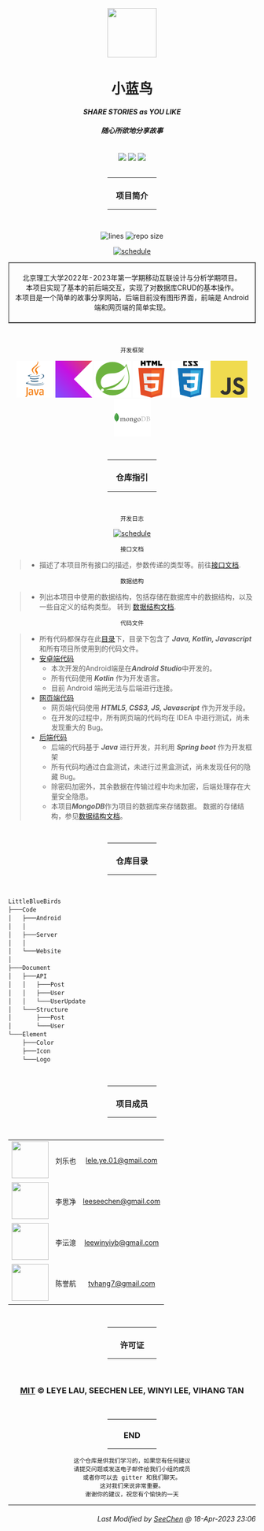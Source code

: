 <div align="center">
<img src = "https://raw.githubusercontent.com/Mobile-Internet-BIT-20/TermProject/main/Element/Logo/loading.png" width = "100px" height = "100px"/>

# **小蓝鸟**

#### ***SHARE STORIES as YOU LIKE***
#### ***随心所欲地分享故事***

<br/>
<a href="https://github.com/Mobile-Internet-BIT-20/Little-Blue-Birds-MobileInternet/blob/main/LICENSE">
<img src="https://img.shields.io/github/license/Mobile-Internet-BIT-20/Little-Blue-Birds-MobileInternet?color=1AA260&label=LICENSE"/></a>
<a href="https://gitter.im/Mobile-Internet-BIT-20/TermProject" target="_blank"><img src = "https://img.shields.io/badge/CHAT-GITTER-FF5CF7?style=flat&logo=gitter"/></a>
<a href="https://github.com/Mobile-Internet-BIT-20/Little-Blue-Birds-MobileInternet/main/README.md"><img src = https://img.shields.io/badge/-English-gray?style=social&logo=googletranslate /></a>
<br/><br/>


<hr width="20%"/>

### **项目简介**
<hr width="20%"/><br/>

![lines](https://img.shields.io/tokei/lines/github/Mobile-Internet-BIT-20/Little-Blue-Birds-MobileInternet?style=flat&label=Lines&color=gray)
![repo size](https://img.shields.io/github/repo-size/Mobile-Internet-BIT-20/Little-Blue-Birds-MobileInternet?style=flat&label=Size&color=gray)

[![schedule](https://img.shields.io/badge/-开发日志-5D5D5D?style=flat&logo=googlecalendar)](https://github.com/Mobile-Internet-BIT-20/Little-Blue-Birds-MobileInternet/blob/main/Schedule.md)

<table border = 1>
    <tr align = "center">
        <td></br>
            北京理工大学2022年-2023年第一学期移动互联设计与分析学期项目。</br>
            本项目实现了基本的前后端交互，实现了对数据库CRUD的基本操作。</br>
            本项目是一个简单的故事分享网站，后端目前没有图形界面，前端是 Android 端和网页端的简单实现。</br>
        </br></td>
    </tr>
</table>

<br/>

`开发框架`

<kbd><img src="https://raw.githubusercontent.com/github/explore/5b3600551e122a3277c2c5368af2ad5725ffa9a1/topics/java/java.png" width="75" height="75"/></kbd>
<kbd><img src="https://raw.githubusercontent.com/github/explore/4479d2a2c854198cb00160f8593519c14dc3b905/topics/kotlin/kotlin.png" width="75" height="75"/></kbd>
<kbd><img src="https://raw.githubusercontent.com/github/explore/80688e429a7d4ef2fca1e82350fe8e3517d3494d/topics/spring-boot/spring-boot.png" width="75" height="75"/></kbd>
<kbd><img src="https://raw.githubusercontent.com/github/explore/80688e429a7d4ef2fca1e82350fe8e3517d3494d/topics/html/html.png" width="75" height="75"/></kbd>
<kbd><img src="https://raw.githubusercontent.com/github/explore/80688e429a7d4ef2fca1e82350fe8e3517d3494d/topics/css/css.png" width="75" height="75"/></kbd>
<kbd><img src="https://raw.githubusercontent.com/github/explore/80688e429a7d4ef2fca1e82350fe8e3517d3494d/topics/javascript/javascript.png" width="75" height="75"/></kbd>
<kbd><img src="https://raw.githubusercontent.com/github/explore/80688e429a7d4ef2fca1e82350fe8e3517d3494d/topics/mongodb/mongodb.png" width="75" height="75"/></kbd>

<br/>
<hr width="20%"/>

### **仓库指引**
<hr width="20%"/><br/>

`开发日志`

[![schedule](https://img.shields.io/badge/-开发日志-5D5D5D?style=flat&logo=googlecalendar)](https://github.com/Mobile-Internet-BIT-20/Little-Blue-Birds-MobileInternet/blob/main/Schedule.md)

`接口文档`

<div align="left">

> - 描述了本项目所有接口的描述，参数传递的类型等。前往[接口文档](https://github.com/Mobile-Internet-BIT-20/Little-Blue-Birds-MobileInternet/tree/main/Document/API).

</div>

`数据结构`

<div align="left">

> - 列出本项目中使用的数据结构，包括存储在数据库中的数据结构，以及一些自定义的结构类型。 转到 [数据结构文档](https://github.com/Mobile-Internet-BIT-20/Little-Blue-Birds-MobileInternet/tree/main/Document/Structure).

</div>

`代码文件`

<div align="left">

> - 所有代码都保存在此[目录](https://github.com/Mobile-Internet-BIT-20/Little-Blue-Birds-MobileInternet/tree/main/Code)下，目录下包含了 ***Java, Kotlin, Javascript*** 和所有项目所使用到的代码文件。
> - [安卓端代码](https://github.com/Mobile-Internet-BIT-20/Little-Blue-Birds-MobileInternet/tree/main/Code/Android)
>   - 本次开发的Android端是在***Android Studio***中开发的。
>   - 所有代码使用 ***Kotlin*** 作为开发语言。
>   - 目前 Android 端尚无法与后端进行连接。
> - [网页端代码](https://github.com/Mobile-Internet-BIT-20/Little-Blue-Birds-MobileInternet/tree/main/Code/Website)
>   - 网页端代码使用 ***HTML5, CSS3, JS, Javascript*** 作为开发手段。
>   - 在开发的过程中，所有网页端的代码均在 IDEA 中进行测试，尚未发现重大的 Bug。
> - [后端代码](https://github.com/Mobile-Internet-BIT-20/Little-Blue-Birds-MobileInternet/tree/main/Code/Server)
>   - 后端的代码基于 ***Java*** 进行开发，并利用 ***Spring boot*** 作为开发框架
>   - 所有代码均通过白盒测试，未进行过黑盒测试，尚未发现任何的隐藏 Bug。
>   - 除密码加密外，其余数据在传输过程中均未加密，后端处理存在大量安全隐患。
>   - 本项目***MongoDB***作为项目的数据库来存储数据。 数据的存储结构，参见[数据结构文档](https://github.com/Mobile-Internet-BIT-20/Little-Blue-Birds-MobileInternet/tree/main/Document/Structure)。

</div>

<br/>
<hr width="20%"/>

### **仓库目录**
<hr width="20%"/><br/>

<div align = "left">

``` txt
LittleBlueBirds
├───Code
│   ├───Android
│   │   
│   ├───Server
│   │
│   └───Website
│
├───Document
│   ├───API
│   │   ├───Post
│   │   ├───User
│   │   └───UserUpdate
│   └───Structure
│       ├───Post
│       └───User
└───Element
    ├───Color
    ├───Icon
    └───Logo
```
</div>

<br/>
<hr width="20%"/>

### **项目成员**
<hr width="20%"/><br/>

<table>
    <tr align = "center">
        <td><a href="https://github.com/Leosta0807"><kbd><img src="https://avatars.githubusercontent.com/u/93914414?v=4" width="75" height="75"/></kbd></a></td>
        <td>刘乐也</td>
        <td><a href="mailto:lele.ye.01@gmail.com">lele.ye.01@gmail.com</a></td>
    </tr>
    <tr align = "center">
        <td><a href="https://github.com/SeeChen/"><kbd><img src="https://avatars.githubusercontent.com/u/39422761?v=4" width="75" height="75"/></kbd></a></td>
        <td>李思净</td>
        <td><a href="mailto:leeseechen@gmail.com">leeseechen@gmail.com</a></td>
    </tr>
    <tr align = "center">
        <td><a href="https://github.com/CloudWY45/"><kbd><img src="https://avatars.githubusercontent.com/u/95856719?v=4" width="75" height="75"/></kbd></a></td>
        <td>李沄澺</td>
        <td><a href="mailto:leewinyiyb@gmail.com">leewinyiyb@gmail.com</a></td>
    </tr>
    <tr align = "center">
        <td><a href="https://github.com/tanvihang"><kbd><img src="https://avatars.githubusercontent.com/u/59675739?v=4" width="75" height="75"/></kbd></a></td>
        <td>陈誉航</td>
        <td><a href="mailto:tvhang7@gmail.com">tvhang7@gmail.com</a></td>
    </tr>
</table>

<br/>

<hr width="20%"/>

### **许可证**
<hr width="20%"/><br/>

### [MIT](https://github.com/Mobile-Internet-BIT-20/Little-Blue-Birds-MobileInternet/blob/main/LICENSE) &copy; LEYE LAU, SEECHEN LEE, WINYI LEE, VIHANG TAN

<br/>
<hr width="20%"/>

### **END**
<hr width="20%"/>

```
这个仓库是供我们学习的，如果您有任何建议
请提交问题或发送电子邮件给我们小组的成员
或者你可以去 gitter 和我们聊天。
这对我们来说非常重要。
谢谢你的建议，祝您有个愉快的一天
```

</div>

---
<div align="right">

###### *Last Modified by [SeeChen](https://github.com/SeeChen/) @ 18-Apr-2023 23:06*
</div>